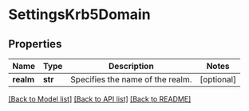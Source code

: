 # SettingsKrb5Domain

## Properties
Name | Type | Description | Notes
------------ | ------------- | ------------- | -------------
**realm** | **str** | Specifies the name of the realm. | [optional] 

[[Back to Model list]](../README.md#documentation-for-models) [[Back to API list]](../README.md#documentation-for-api-endpoints) [[Back to README]](../README.md)


